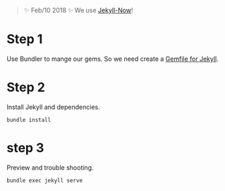 > :sparkles: Feb/10 2018 :sparkles: We use [Jekyll-Now](https://github.com/barryclark/jekyll-now)!

# Step 1

Use Bundler to mange our gems. So we need create a [Gemfile for Jekyll](https://help.github.com/articles/setting-up-your-github-pages-site-locally-with-jekyll/).

# Step 2

Install Jekyll and dependencies.

```
bundle install
```

# step 3

Preview and trouble shooting.

```
bundle exec jekyll serve
```
